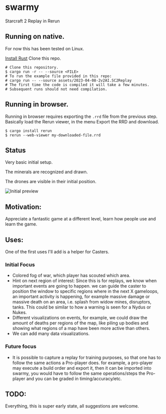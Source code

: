 # swarmy
Starcraft 2 Replay in Rerun

## Running on native.

For now this has been tested on Linux.

[Install Rust](https://www.rust-lang.org/tools/install)
Clone this repo.

```shell
# Clone this repository.
$ cargo run -r -- --source <FILE>
# To run the example file provided in this repo:
# cargo run -- --source assets/2023-04-08-2v2AI.SC2Replay
# The first time the code is compiled it will take a few minutes.
# Subsequent runs should not need compilation.
```

## Running in browser.

Running in browser requires exporting the `.rrd` file from the previous step.
Basically load the Rerun viewer, in the menu Export the RRD and download.

```shell
$ cargo install rerun
$ rerun --web-viewer my-downloaded-file.rrd
```

## Status
Very basic initial setup.

The minerals are recognized and drawn.

The drones are visible in their initial position.

![Initial preview](https://user-images.githubusercontent.com/873436/231281746-40fde3f1-fec6-49fe-8cf1-5fbd197589b7.png)

## Motivation:

Appreciate a fantastic game at a different level, learn how people use and learn the game.

## Uses:

One of the first uses I'll add is a helper for Casters.

### Initial Focus
- Colored fog of war, which player has scouted which area.
- Hint on next region of interest: Since this is for replays, we know when important events are going to happen.
  we can guide the caster to position the window to specific regions where in the next X gameloops, an important
  activity is happening, for example massive damage or massive death on an area, i.e. splash from widow mines, disruptors, tanks.
  This could be similar to how a warning is seen for a Nydus or Nukes.
- Different visualizations on events, for example, we could draw the amount of deaths per regions of the map, like piling up bodies
  and showing what regions of a map have been more active than others.
- We can add many data visualizations.

### Future focus
- It is possible to capture a replay for training purposes, so that one has to follow the same actions a Pro-player does.
  for example, a pro-player may execute a build order and export it, then it can be imported into swarmy,
  you would have to follow the same operations/steps the Pro-player and you can be graded in timing/accuracy/etc.

## TODO:
Everything, this is super early state, all suggestions are welcome.
